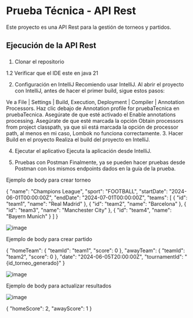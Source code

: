 # Prueba Técnica - API Rest

Este proyecto es una API Rest para la gestión de torneos y partidos.

## Ejecución de la API Rest

### 

1. Clonar el repositorio

1.2 Verificar que el IDE este en java 21

2. Configuración en IntelliJ
Recomiendo usar IntelliJ. Al abrir el proyecto con IntelliJ, antes de hacer el primer build, sigue estos pasos:

Ve a File | Settings | Build, Execution, Deployment | Compiler | Annotation Processors.
Haz clic debajo de Annotation profile for pruebaTecnica en pruebaTecnica.
Asegúrate de que esté activado el Enable annotations processing.
Asegúrate de que esté marcada la opción Obtain processors from project classpath, ya que sii está marcada la opción de processor path, al menos en mi caso, Lombok no funciona correctamente.
3. Hacer Build en el proyecto
Realiza el build del proyecto en IntelliJ.

4. Ejecutar el aplicativo
Ejecuta la aplicación desde IntelliJ.

5. Pruebas con Postman
Finalmente, ya se pueden hacer pruebas desde Postman con los mismos endpoints dados en la guía de la prueba.

Ejemplo de body para crear torneo

{
  "name": "Champions League",
  "sport": "FOOTBALL",
  "startDate": "2024-06-01T00:00:00Z",
  "endDate": "2024-07-01T00:00:00Z",
  "teams": [
    { "id": "team1", "name": "Real Madrid" },
    { "id": "team2", "name": "Barcelona" },
    { "id": "team3", "name": "Manchester City" },
    { "id": "team4", "name": "Bayern Munich" }
  ]
}


![image](https://github.com/user-attachments/assets/0f1ce405-7185-4b9e-b638-8501e37753fa)


Ejemplo de body para crear partido

{
  "homeTeam": { "teamId": "team1", "score": 0 },
  "awayTeam": { "teamId": "team2", "score": 0 },
  "date": "2024-06-05T20:00:00Z",
  "tournamentId": "{id_torneo_generado}"
}

![image](https://github.com/user-attachments/assets/33739f7f-f0f9-4da4-b530-e4eeb9a1a245)


Ejemplo de body para actualizar resultados

![image](https://github.com/user-attachments/assets/c3c739c1-fc40-409e-8f70-49429522b240)

{
  "homeScore": 2,
  "awayScore": 1
}

